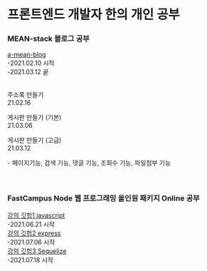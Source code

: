 # 프론트엔드 개발자 한의 개인 공부 

### MEAN-stack 블로그 공부
[a-mean-blog](https://www.a-mean-blog.com/)<br>
-2021.02.10 시작<br>
-2021.03.12 끝<br>
<br>
<p>주소록 만들기 <br> 21.02.16</p>

<p>게시판 만들기 (기본) <br> 21.03.06</p>

<p>게시판 만들기 (고급) <br> 21.03.12</p>
- 페이지기능, 검색 기능, 댓글 기능, 조회수 기능, 파일첨부 기능
<br>
<br>
<br>

### FastCampus Node 웹 프로그래밍 올인원 패키지 Online 공부
[강의 깃헙1 javascript](https://github.com/parkjunyoung/fc-javascript)<br>
-2021.06.21 시작<br>
[강의 깃헙2 express](https://github.com/parkjunyoung/express-online)<br>
-2021.07.06 시작<br>
[강의 깃헙3 Sequelize](https://github.com/parkjunyoung/sequelize-crud)<br>
-2021.07.18 시작<br>
